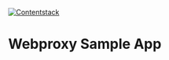 [![Contentstack](https://www.contentstack.com/docs/static/images/contentstack.png)](https://www.contentstack.com/)

# Webproxy Sample App

